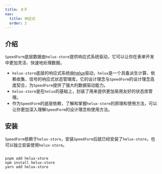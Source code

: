 ```yaml
---
title: 关于
nav: 
  title: 响应式
  order: 2
---
```


## 介绍

`SpeedForm`底层数据由`helux-store`提供响应式系统驱动，它可以让你在表单开发中更加灵活、快速地处理数据。

- `helux-store`底层的响应式系统由[helux](https://heluxjs.github.io/helux/guide)驱动，`helux`是一个具备派生计算、依赖收集、信号的响应式状态管理库，它的设计理念与`SpeedForm`的设计理念高度契合，为`SpeedForm`提供了强大的数据驱动能力。
- `helux-store`是在`helux`的基础上，封装了用来提供更加易用友好的状态库管理。
- 作为`SpeedForm`的底层依赖，了解和掌握`helux-store`的原理和使用方法，可以让你更加深入理解`SpeedForm`的设计理念和使用方法。


## 安装

`SpeedForm`依赖于`helux-store`，安装`SpeedForm`后就已经安装了`helux-store`，也可以独立安装使用`helux-store`。

```shell

pnpm add helux-store
npm install helux-store
yarn add helux-store

```
